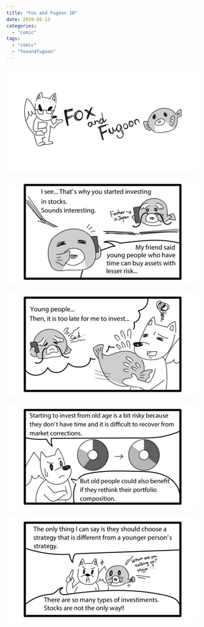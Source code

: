 ```yaml
---
title: "Fox and Fugoon 10"
date: 2020-05-13
categories: 
  - "comic"
tags: 
  - "comic"
  - "foxandfugoon"
---
```


![](images/title_Fox_and_Fugoon-1.jpg)

![](images/10.1.jpeg)

![](images/10.2.jpeg)

![](images/10.3.jpeg)

![](images/10.4.jpeg)
